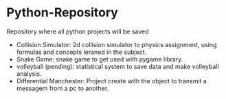 # Python-Repository
Repository where all python projects will be saved

- Collision Simulator: 2d collision simulator to physics assignment, using formulas and concepts leraned in the subject.
- Snake Game: snake game to get used with pygame library. 
- volleyball (pending): statistical system to save data and make volleyball analysis.
- Differential Manchester: Project create with the object to transmit a messagem from a pc to another.
